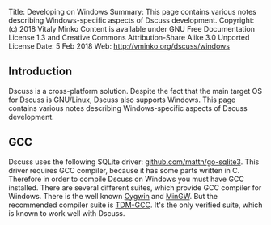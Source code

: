 Title:      Developing on Windows
Summary:    This page contains various notes describing Windows-specific aspects
            of Dscuss development.
Copyright:  (c) 2018 Vitaly Minko
            Content is available under GNU Free Documentation License 1.3 and
            Creative Commons Attribution-Share Alike 3.0 Unported License
Date:       5 Feb 2018
Web:        http://vminko.org/dscuss/windows


Introduction
------------

Dscuss is a cross-platform solution. Despite the fact that the main target OS
for Dscuss is GNU/Linux, Dscuss also supports Windows. This page contains
various notes describing Windows-specific aspects of Dscuss development.


GCC
---

Dscuss uses the following SQLite driver: [github.com/mattn/go-sqlite3][gosql].
This driver requires GCC compiler, because it has some parts written in C.
Therefore in order to compile Dscuss on Windows you must have GCC installed.
There are several different suites, which provide GCC compiler for Windows.
There is the well known [Cygwin][cgw] and [MinGW][mgw]. But the recommended
compiler suite is [TDM-GCC][tdm]. It's the only verified suite, which is known
to work well with Dscuss.

[gosql]: https://github.com/mattn/go-sqlite3
[tdm]: http://tdm-gcc.tdragon.net/about
[mgw]: http://www.mingw.org/
[cgw]: http://cygwin.com/
